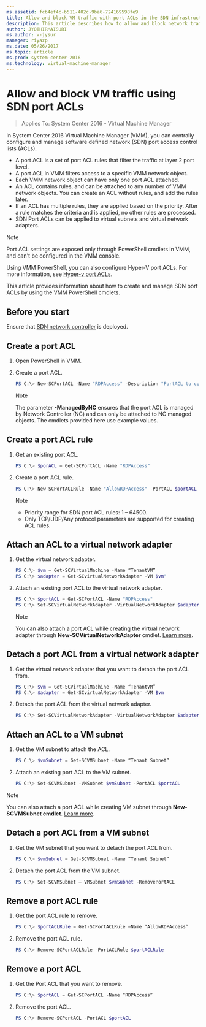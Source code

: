 ```yaml
---
ms.assetid: fcb4ef4c-b511-402c-9ba6-724169598fe9
title: Allow and block VM traffic with port ACLs in the SDN infrastructure using VMM 2016
description: This article describes how to allow and block network traffic to a particular VM using VMM.
author: JYOTHIRMAISURI
ms.author: v-jysur
manager: riyazp
ms.date: 05/26/2017
ms.topic: article
ms.prod: system-center-2016
ms.technology: virtual-machine-manager
---
```


# Allow and block VM traffic using SDN port ACLs

>Applies To: System Center 2016 - Virtual Machine Manager

In System Center 2016 Virtual Machine Manager (VMM), you can centrally configure and manage software defined network (SDN) port access control lists (ACLs).

- A port ACL is a set of port ACL rules that filter the traffic at layer 2 port level.
- A port ACL in VMM filters access to a specific VMM network object.
- Each VMM network object can have only one port ACL attached.
- An ACL contains rules, and can be attached to any number of VMM network objects. You can create an ACL without rules, and add the rules later.
- If an ACL has multiple rules, they are applied based on the priority. After a rule matches the criteria and is applied, no other rules are processed.  
- SDN Port ACLs can be applied to virtual subnets and virtual network adapters.

> [!NOTE]
>
Port ACL settings are exposed only through PowerShell cmdlets in VMM, and can't be configured in the VMM console.  

Using VMM PowerShell, you can also configure Hyper-V port ACLs. For more information, see [Hyper-v port ACLs](hyper-v-acls.md).

This article provides information about how to create and manage SDN port ACLs by using the VMM PowerShell cmdlets.

## Before you start
Ensure that [SDN network controller](sdn-controller.md) is deployed.


## Create a port ACL

1.	Open PowerShell in VMM.
2.	Create a port ACL.

    ```powershell
    PS C:\> New-SCPortACL -Name "RDPAccess" -Description "PortACL to control RDP access" -ManagedByNC
    ```

    >[!NOTE]
    >
    > The parameter **-ManagedByNC** ensures that the port ACL is managed by Network Controller (NC) and can only be attached to NC managed objects.
    > The cmdlets provided here use example values.

## Create a port ACL rule

1.	Get an existing port ACL.

    ```powershell
    PS C:\> $porACL = Get-SCPortACL -Name "RDPAccess"
    ```
2.	Create a port ACL rule.

    ```powershell
    PS C:\> New-SCPortACLRule -Name "AllowRDPAccess" -PortACL $portACL -Description "Allow RDP Rule from a subnet" -Action Allow -Type Inbound -Priority 110 -Protocol Tcp -LocalPortRange 3389 -RemoteAddressPrefix 10.184.20.0/24
    ```
    >[!NOTE]
    > -	Priority range for SDN port ACL rules: 1 – 64500.
    > - Only TCP/UDP/Any protocol parameters are supported for creating ACL rules.

## Attach an ACL to a virtual network adapter

1.	Get the virtual network adapter.

    ```powershell
    PS C:\> $vm = Get-SCVirtualMachine -Name “TenantVM”
    PS C:\> $adapter = Get-SCvirtualNetworkAdapter -VM $vm"
    ```
3. Attach an existing port ACL to the virtual network adapter.

    ```powershell
    PS C:\> $portACL = Get-SCPortACL -Name "RDPAccess"
    PS C:\> Set-SCVirtualNetworkAdapter -VirtualNetworkAdapter $adapter -PortACL $portACL
    ```

    >[!NOTE]
    >
    >You can also attach a port ACL while creating the virtual network adapter through **New-SCVirtualNetworkAdapter** cmdlet. [Learn more](https://docs.microsoft.com/en-us/powershell/systemcenter/systemcenter2016/virtualmachinemanager/vlatest/new-scvirtualnetworkadapter).


## Detach a port ACL from a virtual network adapter
1.	Get the virtual network adapter that you want to detach the port ACL from.

    ```powershell
    PS C:\> $vm = Get-SCVirtualMachine -Name “TenantVM”
    PS C:\> $adapter = Get-SCvirtualNetworkAdapter -VM $vm
    ```

2.	Detach the port ACL from the virtual network adapter.

    ```powershell
    PS C:\> Set-SCVirtualNetworkAdapter -VirtualNetworkAdapter $adapter -RemovePortACL
    ```


## Attach an ACL to a VM subnet

1.	Get the VM subnet to attach the ACL.

    ```powershell
    PS C:\> $vmSubnet = Get-SCVMSubnet -Name “Tenant Subnet”
    ```
2. Attach an existing port ACL to the VM subnet.

    ```powershell
    PS C:\> Set-SCVMSubnet -VMSubnet $vmSubnet -PortACL $portACL
    ```
>[!NOTE]
>
> You can also attach a port ACL while creating VM subnet through **New-SCVMSubnet cmdlet**. [Learn more](https://docs.microsoft.com/en-us/powershell/systemcenter/systemcenter2016/virtualmachinemanager/vlatest/new-scvmsubnet).

## Detach a port ACL from a VM subnet

1.	Get the VM subnet that you want to detach the port ACL from.

    ```powershell
    PS C:\> $vmSubnet = Get-SCVMSubnet -Name “Tenant Subnet”
    ```
2. Detach the port ACL from the VM subnet.

    ```powershell
    PS C:\> Set-SCVMSubnet – VMSubnet $vmSubnet -RemovePortACL
    ```

## Remove a port ACL rule

1.	Get the port ACL rule to remove.

    ```powershell
    PS C:\> $portACLRule = Get-SCPortACLRule –Name “AllowRDPAccess”
    ```

2. Remove the port ACL rule.

    ```powershell
    PS C:\> Remove-SCPortACLRule -PortACLRule $portACLRule
    ```

## Remove a port ACL

1.	Get the Port ACL that you want to remove.

    ```powershell
    PS C:\> $portACL = Get-SCPortACL -Name “RDPAccess”
    ```

2. Remove the port ACL.

    ```powershell
    PS C:\> Remove-SCPortACL -PortACL $portACL
    ```
